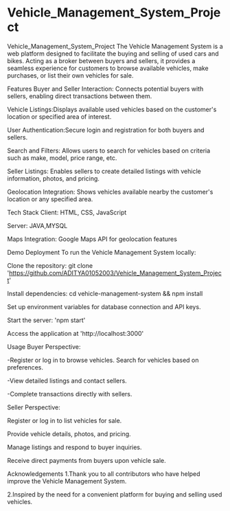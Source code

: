 # Vehicle_Management_System_Project

Vehicle_Management_System_Project
The Vehicle Management System is a web platform designed to facilitate the buying and selling of used cars and bikes. Acting as a broker between buyers and sellers, it provides a seamless experience for customers to browse available vehicles, make purchases, or list their own vehicles for sale.

Features
Buyer and Seller Interaction: Connects potential buyers with sellers, enabling direct transactions between them.

Vehicle Listings:Displays available used vehicles based on the customer's location or specified area of interest.

User Authentication:Secure login and registration for both buyers and sellers.

Search and Filters: Allows users to search for vehicles based on criteria such as make, model, price range, etc.

Seller Listings: Enables sellers to create detailed listings with vehicle information, photos, and pricing.

Geolocation Integration: Shows vehicles available nearby the customer's location or any specified area.

Tech Stack
Client: HTML, CSS, JavaScript

Server: JAVA,MYSQL

Maps Integration: Google Maps API for geolocation features

Demo
Deployment
To run the Vehicle Management System locally:

Clone the repository: git clone 'https://github.com/ADITYA01052003/Vehicle_Management_System_Project'

Install dependencies: cd vehicle-management-system && npm install

Set up environment variables for database connection and API keys.

Start the server: 'npm start'

Access the application at 'http://localhost:3000'

Usage
Buyer Perspective:

-Register or log in to browse vehicles. Search for vehicles based on preferences.

-View detailed listings and contact sellers.

-Complete transactions directly with sellers.

Seller Perspective:

Register or log in to list vehicles for sale.

Provide vehicle details, photos, and pricing.

Manage listings and respond to buyer inquiries.

Receive direct payments from buyers upon vehicle sale.

Acknowledgements
1.Thank you to all contributors who have helped improve the Vehicle Management System.

2.Inspired by the need for a convenient platform for buying and selling used vehicles.
